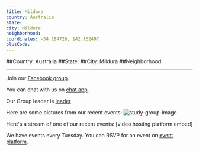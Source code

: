 ```yaml
---
title: Mildura
country: Australia
state: 
city: Mildura
neighborhood: 
coordinates: -34.184726, 142.162497
plusCode:
---
```


##Country: Australia
##State: 
##City: Mildura
##Neighborhood: 
*****
Join our [Facebook group](https://www.facebook.com/groups/free.code.camp.mildura).

You can chat with us on [chat app]().

Our Group leader is [leader]()

Here are some pictures from our recent events:
![study-group-image]()

Here's a stream of one of our recent events:
[video hosting platform embed]

We have events every Tuesday. You can RSVP for an event on [event platform]().
